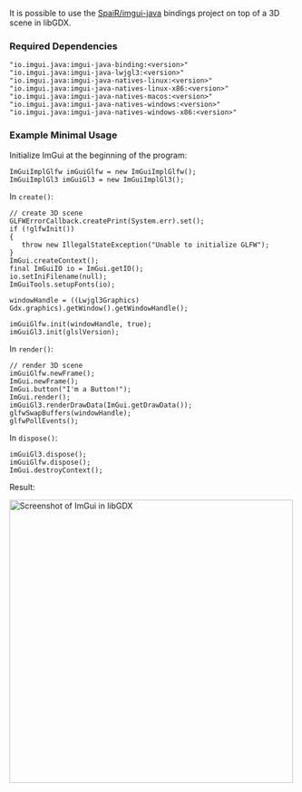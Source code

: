It is possible to use the [SpaiR/imgui-java](https://github.com/SpaiR/imgui-java) bindings project on top of a 3D scene in libGDX.

### Required Dependencies
```
"io.imgui.java:imgui-java-binding:<version>"
"io.imgui.java:imgui-java-lwjgl3:<version>"
"io.imgui.java:imgui-java-natives-linux:<version>"
"io.imgui.java:imgui-java-natives-linux-x86:<version>"
"io.imgui.java:imgui-java-natives-macos:<version>"
"io.imgui.java:imgui-java-natives-windows:<version>"
"io.imgui.java:imgui-java-natives-windows-x86:<version>"
```

### Example Minimal Usage

Initialize ImGui at the beginning of the program:
```
ImGuiImplGlfw imGuiGlfw = new ImGuiImplGlfw();
ImGuiImplGl3 imGuiGl3 = new ImGuiImplGl3();
```

In `create()`:
```
// create 3D scene
GLFWErrorCallback.createPrint(System.err).set();
if (!glfwInit())
{
   throw new IllegalStateException("Unable to initialize GLFW");
}
ImGui.createContext();
final ImGuiIO io = ImGui.getIO();
io.setIniFilename(null);
ImGuiTools.setupFonts(io);

windowHandle = ((Lwjgl3Graphics) Gdx.graphics).getWindow().getWindowHandle();

imGuiGlfw.init(windowHandle, true);
imGuiGl3.init(glslVersion);
```

In `render()`:
```
// render 3D scene
imGuiGlfw.newFrame();
ImGui.newFrame();
ImGui.button("I'm a Button!");
ImGui.render();
imGuiGl3.renderDrawData(ImGui.getDrawData());
glfwSwapBuffers(windowHandle);
glfwPollEvents();
```

In `dispose()`:
```
imGuiGl3.dispose();
imGuiGlfw.dispose();
ImGui.destroyContext();
```

Result:

<img src="https://i.imgur.com/cnfOMDR.png" alt="Screenshot of ImGui in libGDX" width="500"/>